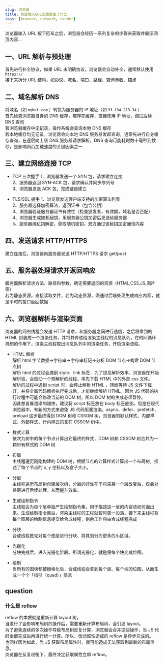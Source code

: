 ```yaml
---
slug: 浏览器
title: 页面输入URL之后发生了什么
tags: [browser, network, render]
---
```


浏览器输入 URL 按下回车之后，浏览器会经历一系列复杂的步骤来获取并展示网页内容...

<!-- truncate -->

## 一、URL 解析与预处理

首先进行补全协议，如果 URL 未明确协议，浏览器会自动补全，通常默认使用 `https://`  
接下来拆分 URL 结构，如协议、域名、端口、路径、查询参数、锚点

## 二、域名解析 DNS

将域名（如 `myNet.com` ）转换为服务器的 IP 地址（如 `93.184.213.34` ）  
首先检查浏览器自身的 DNS 缓存，若存在缓存，直接使用 IP 地址，调过后续 DNS 查询  
若浏览器缓存中无记录，操作系统会查询本地 DNS 缓存  
若本地缓存均无记录，浏览器会向本地 DNS 服务器发起查询，通常先进行自身缓存查询，在逐层向上级 DNS 服务器请求解析。DNS 查询可能耗时数十毫秒到数秒，是影响网页加载速度的关键因素之一

## 三、建立网络连接 TCP

- TCP 三次握手
  1、浏览器发送一个 SYN 包，请求建立连接  
  2、服务器返回 SYN-ACK 包，请求确认并同步序列号  
  3、浏览器发送 ACK 包，完成链接建立

* TLS/SSL 握手
  1、浏览器发送客户端支持的加密算法列表  
  2、服务器选择加密算法，返回证书（包含公钥）  
  3、浏览器验证服务器证书有效性（检查颁发者，有效期，域名是否匹配）  
  4、浏览器生成随机秘钥，用服务器公钥加密后发送给服务器  
  5、服务器用私钥解密，获取随机密钥，双方通过该秘钥加密通信内容

## 四、发送请求 HTTP/HTTPS

建立连接后，浏览器向服务器发送 HTTP/HTTPS 请求 get/post

## 五、服务器处理请求并返回响应

服务器解析请求方法、路径和参数，确定需要返回的资源（HTML,CSS,JS,图片等）  
若为静态资源，直接读取文件，若为动态资源，须通过后端处理生成响应内容，就是平时的接口返回数据

## 六、浏览器解析与渲染页面

浏览器的网络线程会发送 HTTP 请求，和服务器之间进行通信，之后将拿到的 HTML 封装成一个渲染任务，并将其传递给渲染主线程的消息队列，在时间循环机制的作用下，渲染主线程取出消息队列中的渲染任务，开启渲染流程。

- HTML 解析  
  解析 html 字节数据->字符串->字符串标记->分析 DOM 节点->构建 DOM 节点树  
   解析 html 的过程会遇到 style、link 标签，为了提高解析效率，浏览器在开始解析钱，会启动一个预解析的线程，率先下载 HTML 中的外部 css 文件。  
  解析的过程中遇到 script 时，会停止解析 HTML ，转而等待 JS 文件下载好，并将全局代码解析执行完成后，才能继续解析 HTML。因为 JS 代码的执行过程中可能会修改当前的 DOM 树，所以 DOM 树的生成必须暂停。  
  因此想首屏渲染的越快，建议将 script 标签放在 body 标签底部。但是在现代浏览器中，有新的方式来避免 JS 代码阻塞渲染。async、defer、prefetch、preload
  这步最终得到 DOM 树和 CSSOM 树，浏览器的默认样式、内部样式、外部样式、行内样式包含在 CSSOM 树中。

- 样式计算  
  依次为树中的每个节点计算出它最终的样式，DOM 树和 CSSOM 树合并为一颗带有样式的 DOM 树

- 布局  
  主线程遍历刚刚构建的 DOM 树，根据节点的计算样式计算出一个布局树，描述了每个节点的 x, y 坐标以及盒子大小。

- 分层  
  主线程遍历布局树创建层次树，分层的好处在于将来某一个层改变后，仅会对盖层进行后续处理，从而提升效率。

- 生成绘制指令  
  主线程会为每个层单独产生绘制指令集，用于描述这一层的内容该如何画出来。生成绘制指令集后，渲染主线程的工程就暂时告一段落，接下来主线程将每个图层的绘制信息提交给合成线程，剩余工作将由合成线程完成

- 分块  
  合成线程首先对每个图层进行分块，将其划分为更多的小区域。

- 光栅化  
  分块完成后，进入光栅化阶段。所谓光栅化，就是将每个块变成位图。
- 绘制  
  当所有的图块都被栅格化后，合成线程会拿到每个层、每个块的位图，从而生成一个个「指引（quad）」信息

## question

### 什么是 reflow

reflow 的本质就是重新计算 layout 树。  
当进行了会影响布局树的操作后，需要重新计算布局树，会引发 layout。  
为了避免连续的多次操作导致布局树反复计算，浏览器会合并这些操作，当 JS 代码全部完成后再进行统一计算。所以，改动属性造成的 reflow 是异步完成的。  
也同样因为如此，当 JS 获取布局属性时，就可能造成无法获取到最新的布局信息。  
浏览器在反复权衡下，最终决定获取属性立即 reflow。
